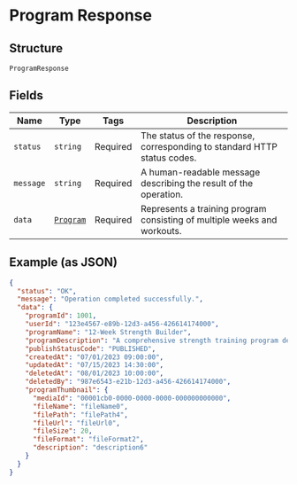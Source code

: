 
# Program Response

## Structure

`ProgramResponse`

## Fields

| Name | Type | Tags | Description |
|  --- | --- | --- | --- |
| `status` | `string` | Required | The status of the response, corresponding to standard HTTP status codes. |
| `message` | `string` | Required | A human-readable message describing the result of the operation. |
| `data` | [`Program`](../../doc/models/program.md) | Required | Represents a training program consisting of multiple weeks and workouts. |

## Example (as JSON)

```json
{
  "status": "OK",
  "message": "Operation completed successfully.",
  "data": {
    "programId": 1001,
    "userId": "123e4567-e89b-12d3-a456-426614174000",
    "programName": "12-Week Strength Builder",
    "programDescription": "A comprehensive strength training program designed for intermediate lifters looking to increase their overall strength in major compound lifts.",
    "publishStatusCode": "PUBLISHED",
    "createdAt": "07/01/2023 09:00:00",
    "updatedAt": "07/15/2023 14:30:00",
    "deletedAt": "08/01/2023 10:00:00",
    "deletedBy": "987e6543-e21b-12d3-a456-426614174000",
    "programThumbnail": {
      "mediaId": "00001cb0-0000-0000-0000-000000000000",
      "fileName": "fileName0",
      "filePath": "filePath4",
      "fileUrl": "fileUrl0",
      "fileSize": 20,
      "fileFormat": "fileFormat2",
      "description": "description6"
    }
  }
}
```

